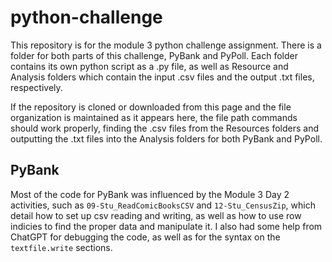 # python-challenge

This repository is for the module 3 python challenge assignment. There is a folder for both parts of this challenge, PyBank and PyPoll. Each folder contains its own python script as a .py file, as well as Resource and Analysis folders which contain the input .csv files and the output .txt files, respectively.

If the repository is cloned or downloaded from this page and the file organization is maintained as it appears here, the file path commands should work properly, finding the .csv files from the Resources folders and outputting the .txt files into the Analysis folders for both PyBank and PyPoll.

## PyBank

Most of the code for PyBank was influenced by the Module 3 Day 2 activities, such as `09-Stu_ReadComicBooksCSV` and `12-Stu_CensusZip`, which detail how to set up csv reading and writing, as well as how to use row indicies to find the proper data and manipulate it. I also had some help from ChatGPT for debugging the code, as well as for the syntax on the `textfile.write` sections.